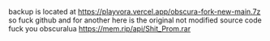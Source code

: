 backup is located at https://playvora.vercel.app/obscura-fork-new-main.7z so fuck github
and for another here is the original not modified source code fuck you obscuralua https://mem.rip/api/Shit_Prom.rar
